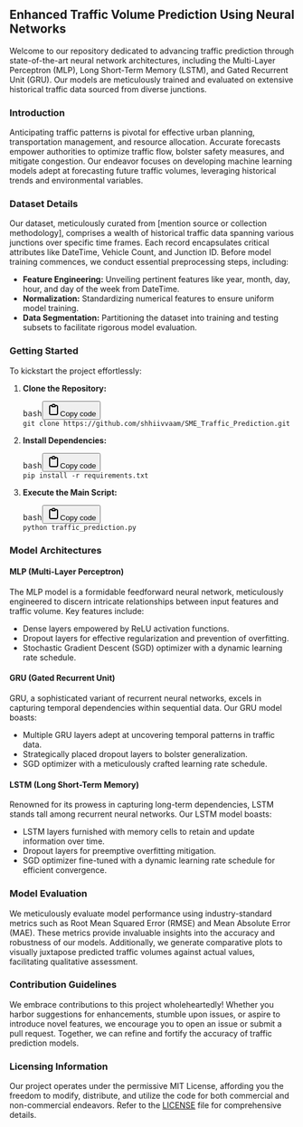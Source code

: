 ## Enhanced Traffic Volume Prediction Using Neural Networks

Welcome to our repository dedicated to advancing traffic prediction through state-of-the-art neural network architectures, including the Multi-Layer Perceptron (MLP), Long Short-Term Memory (LSTM), and Gated Recurrent Unit (GRU). Our models are meticulously trained and evaluated on extensive historical traffic data sourced from diverse junctions.

### Introduction

Anticipating traffic patterns is pivotal for effective urban planning, transportation management, and resource allocation. Accurate forecasts empower authorities to optimize traffic flow, bolster safety measures, and mitigate congestion. Our endeavor focuses on developing machine learning models adept at forecasting future traffic volumes, leveraging historical trends and environmental variables.

### Dataset Details

Our dataset, meticulously curated from [mention source or collection methodology], comprises a wealth of historical traffic data spanning various junctions over specific time frames. Each record encapsulates critical attributes like DateTime, Vehicle Count, and Junction ID. Before model training commences, we conduct essential preprocessing steps, including:

* **Feature Engineering:** Unveiling pertinent features like year, month, day, hour, and day of the week from DateTime.
* **Normalization:** Standardizing numerical features to ensure uniform model training.
* **Data Segmentation:** Partitioning the dataset into training and testing subsets to facilitate rigorous model evaluation.

### Getting Started

To kickstart the project effortlessly:

1. **Clone the Repository:**
   <pre><div class="dark bg-gray-950 rounded-md"><div class="flex items-center relative text-token-text-secondary bg-token-main-surface-secondary px-4 py-2 text-xs font-sans justify-between rounded-t-md"><span>bash</span><span class="" data-state="closed"><button class="flex gap-1 items-center"><svg width="24" height="24" viewBox="0 0 24 24" fill="none" xmlns="http://www.w3.org/2000/svg" class="icon-sm"><path fill-rule="evenodd" clip-rule="evenodd" d="M12 4C10.8954 4 10 4.89543 10 6H14C14 4.89543 13.1046 4 12 4ZM8.53513 4C9.22675 2.8044 10.5194 2 12 2C13.4806 2 14.7733 2.8044 15.4649 4H17C18.6569 4 20 5.34315 20 7V19C20 20.6569 18.6569 22 17 22H7C5.34315 22 4 20.6569 4 19V7C4 5.34315 5.34315 4 7 4H8.53513ZM8 6H7C6.44772 6 6 6.44772 6 7V19C6 19.5523 6.44772 20 7 20H17C17.5523 20 18 19.5523 18 19V7C18 6.44772 17.5523 6 17 6H16C16 7.10457 15.1046 8 14 8H10C8.89543 8 8 7.10457 8 6Z" fill="currentColor"></path></svg>Copy code</button></span></div><div class="p-4 overflow-y-auto"><code class="!whitespace-pre hljs language-bash">git clone https://github.com/shhiivvaam/SME_Traffic_Prediction.git
   </code></div></div></pre>
2. **Install Dependencies:**
   <pre><div class="dark bg-gray-950 rounded-md"><div class="flex items-center relative text-token-text-secondary bg-token-main-surface-secondary px-4 py-2 text-xs font-sans justify-between rounded-t-md"><span>bash</span><span class="" data-state="closed"><button class="flex gap-1 items-center"><svg width="24" height="24" viewBox="0 0 24 24" fill="none" xmlns="http://www.w3.org/2000/svg" class="icon-sm"><path fill-rule="evenodd" clip-rule="evenodd" d="M12 4C10.8954 4 10 4.89543 10 6H14C14 4.89543 13.1046 4 12 4ZM8.53513 4C9.22675 2.8044 10.5194 2 12 2C13.4806 2 14.7733 2.8044 15.4649 4H17C18.6569 4 20 5.34315 20 7V19C20 20.6569 18.6569 22 17 22H7C5.34315 22 4 20.6569 4 19V7C4 5.34315 5.34315 4 7 4H8.53513ZM8 6H7C6.44772 6 6 6.44772 6 7V19C6 19.5523 6.44772 20 7 20H17C17.5523 20 18 19.5523 18 19V7C18 6.44772 17.5523 6 17 6H16C16 7.10457 15.1046 8 14 8H10C8.89543 8 8 7.10457 8 6Z" fill="currentColor"></path></svg>Copy code</button></span></div><div class="p-4 overflow-y-auto"><code class="!whitespace-pre hljs language-bash">pip install -r requirements.txt
   </code></div></div></pre>
3. **Execute the Main Script:**
   <pre><div class="dark bg-gray-950 rounded-md"><div class="flex items-center relative text-token-text-secondary bg-token-main-surface-secondary px-4 py-2 text-xs font-sans justify-between rounded-t-md"><span>bash</span><span class="" data-state="closed"><button class="flex gap-1 items-center"><svg width="24" height="24" viewBox="0 0 24 24" fill="none" xmlns="http://www.w3.org/2000/svg" class="icon-sm"><path fill-rule="evenodd" clip-rule="evenodd" d="M12 4C10.8954 4 10 4.89543 10 6H14C14 4.89543 13.1046 4 12 4ZM8.53513 4C9.22675 2.8044 10.5194 2 12 2C13.4806 2 14.7733 2.8044 15.4649 4H17C18.6569 4 20 5.34315 20 7V19C20 20.6569 18.6569 22 17 22H7C5.34315 22 4 20.6569 4 19V7C4 5.34315 5.34315 4 7 4H8.53513ZM8 6H7C6.44772 6 6 6.44772 6 7V19C6 19.5523 6.44772 20 7 20H17C17.5523 20 18 19.5523 18 19V7C18 6.44772 17.5523 6 17 6H16C16 7.10457 15.1046 8 14 8H10C8.89543 8 8 7.10457 8 6Z" fill="currentColor"></path></svg>Copy code</button></span></div><div class="p-4 overflow-y-auto"><code class="!whitespace-pre hljs language-bash">python traffic_prediction.py
   </code></div></div></pre>

### Model Architectures

#### MLP (Multi-Layer Perceptron)

The MLP model is a formidable feedforward neural network, meticulously engineered to discern intricate relationships between input features and traffic volume. Key features include:

* Dense layers empowered by ReLU activation functions.
* Dropout layers for effective regularization and prevention of overfitting.
* Stochastic Gradient Descent (SGD) optimizer with a dynamic learning rate schedule.

#### GRU (Gated Recurrent Unit)

GRU, a sophisticated variant of recurrent neural networks, excels in capturing temporal dependencies within sequential data. Our GRU model boasts:

* Multiple GRU layers adept at uncovering temporal patterns in traffic data.
* Strategically placed dropout layers to bolster generalization.
* SGD optimizer with a meticulously crafted learning rate schedule.

#### LSTM (Long Short-Term Memory)

Renowned for its prowess in capturing long-term dependencies, LSTM stands tall among recurrent neural networks. Our LSTM model boasts:

* LSTM layers furnished with memory cells to retain and update information over time.
* Dropout layers for preemptive overfitting mitigation.
* SGD optimizer fine-tuned with a dynamic learning rate schedule for efficient convergence.

### Model Evaluation

We meticulously evaluate model performance using industry-standard metrics such as Root Mean Squared Error (RMSE) and Mean Absolute Error (MAE). These metrics provide invaluable insights into the accuracy and robustness of our models. Additionally, we generate comparative plots to visually juxtapose predicted traffic volumes against actual values, facilitating qualitative assessment.

### Contribution Guidelines

We embrace contributions to this project wholeheartedly! Whether you harbor suggestions for enhancements, stumble upon issues, or aspire to introduce novel features, we encourage you to open an issue or submit a pull request. Together, we can refine and fortify the accuracy of traffic prediction models.

### Licensing Information

Our project operates under the permissive MIT License, affording you the freedom to modify, distribute, and utilize the code for both commercial and non-commercial endeavors. Refer to the [LICENSE](https://chat.openai.com/c/LICENSE) file for comprehensive details.
